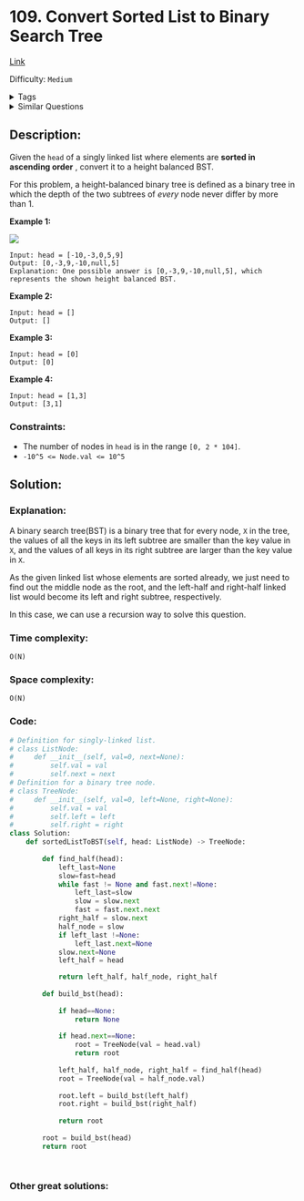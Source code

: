 # 109. Convert Sorted List to Binary Search Tree
[Link](https://leetcode.com/problems/convert-sorted-list-to-binary-search-tree/)

Difficulty: `Medium`

<details>
<summary> Tags</summary>

`Linked List`, `Depth-first Search`
</details>

<details>
<summary> Similar Questions</summary>

[Convert Sorted Array to Binary Search Tree](https://leetcode.com/problems/convert-sorted-array-to-binary-search-tree/)	`Easy`


</details>

## Description:  
Given the `head` of a singly linked list where elements are **sorted in
ascending order** , convert it to a height balanced BST.

For this problem, a height-balanced binary tree is defined as a binary tree in
which the depth of the two subtrees of _every_ node never differ by more than
1.



**Example 1:**

![](https://assets.leetcode.com/uploads/2020/08/17/linked.jpg)

    
    
    Input: head = [-10,-3,0,5,9]
    Output: [0,-3,9,-10,null,5]
    Explanation: One possible answer is [0,-3,9,-10,null,5], which represents the shown height balanced BST.
    

**Example 2:**

    
    
    Input: head = []
    Output: []
    

**Example 3:**

    
    
    Input: head = [0]
    Output: [0]
    

**Example 4:**

    
    
    Input: head = [1,3]
    Output: [3,1]
    



### Constraints:

  * The number of nodes in `head` is in the range `[0, 2 * 104]`.
  * `-10^5 <= Node.val <= 10^5`



## Solution:  


### Explanation:  
A binary search tree(BST) is a binary tree that for every node, `X` in the tree,
the values of all the keys in its left subtree are smaller than the key value in `X`,
and the values of all keys in its right subtree are larger than the key value in `X`.

As the given linked list whose elements are sorted already, 
we just need to find out the middle node as the root, 
and the left-half and right-half linked list would become its left and right subtree, respectively.

In this case, we can use a recursion way to solve this question.

### Time complexity:
`O(N)`  
### Space complexity:
`O(N)`

### Code:  
```python
# Definition for singly-linked list.
# class ListNode:
#     def __init__(self, val=0, next=None):
#         self.val = val
#         self.next = next
# Definition for a binary tree node.
# class TreeNode:
#     def __init__(self, val=0, left=None, right=None):
#         self.val = val
#         self.left = left
#         self.right = right
class Solution:
    def sortedListToBST(self, head: ListNode) -> TreeNode:
        
        def find_half(head): 
            left_last=None
            slow=fast=head
            while fast != None and fast.next!=None:
                left_last=slow
                slow = slow.next
                fast = fast.next.next
            right_half = slow.next
            half_node = slow
            if left_last !=None:
                left_last.next=None
            slow.next=None
            left_half = head

            return left_half, half_node, right_half
        
        def build_bst(head):
            
            if head==None:
                return None
            
            if head.next==None:
                root = TreeNode(val = head.val)
                return root
            
            left_half, half_node, right_half = find_half(head)
            root = TreeNode(val = half_node.val)
            
            root.left = build_bst(left_half)
            root.right = build_bst(right_half)
            
            return root
 
        root = build_bst(head)
        return root

            
```


### Other great solutions:

